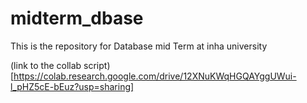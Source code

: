 # midterm_dbase
 This is the repository for Database mid Term at inha university

 (link to the collab script)[https://colab.research.google.com/drive/12XNuKWqHGQAYggUWui-l_pHZ5cE-bEuz?usp=sharing]
